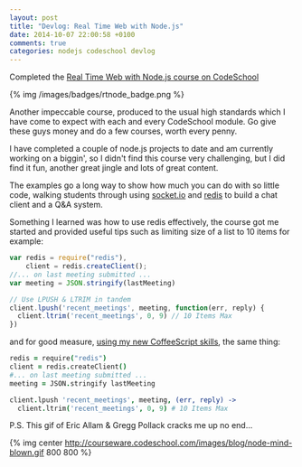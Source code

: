 ```yaml
---
layout: post
title: "Devlog: Real Time Web with Node.js"
date: 2014-10-07 22:00:58 +0100
comments: true
categories: nodejs codeschool devlog
---
```


Completed the [Real Time Web with Node.js course on CodeSchool]()

{% img /images/badges/rtnode_badge.png %}


Another impeccable course, produced to the usual  high standards which I have come to expect with each and every CodeSchool module. Go give these guys money and do a few courses, worth every penny.

I have completed a couple of node.js projects to date and am currently working on a biggin', so I didn't find this course very challenging, but I did find it fun, another great jingle and lots of great content.

The examples go a long way to show how much you can do with so little code, walking students through using [socket.io](http://socket.io) and [redis](http://redis.io) to build a chat client and a Q&A system.

Something I learned was how to use redis effectively, the course got me started and provided useful tips such as limiting size of a list to 10 items for example: 

```javascript
var redis = require("redis"),
    client = redis.createClient();
//... on last meeting submitted ...
var meeting = JSON.stringify(lastMeeting)

// Use LPUSH & LTRIM in tandem
client.lpush('recent_meetings', meeting, function(err, reply) { 
  client.ltrim('recent_meetings', 0, 9) // 10 Items Max
})
```

<!-- more -->

and for good measure, 
[using my new CoffeeScript skills](devlog-a-sip-of-coffeescript), the same thing:
```coffeescript
redis = require("redis")
client = redis.createClient()
#... on last meeting submitted ...
meeting = JSON.stringify lastMeeting

client.lpush 'recent_meetings', meeting, (err, reply) ->  
  client.ltrim('recent_meetings', 0, 9) # 10 Items Max

```

P.S. This gif of Eric Allam & Gregg Pollack cracks me up no end...

{% img center http://courseware.codeschool.com/images/blog/node-mind-blown.gif 800 800 %}